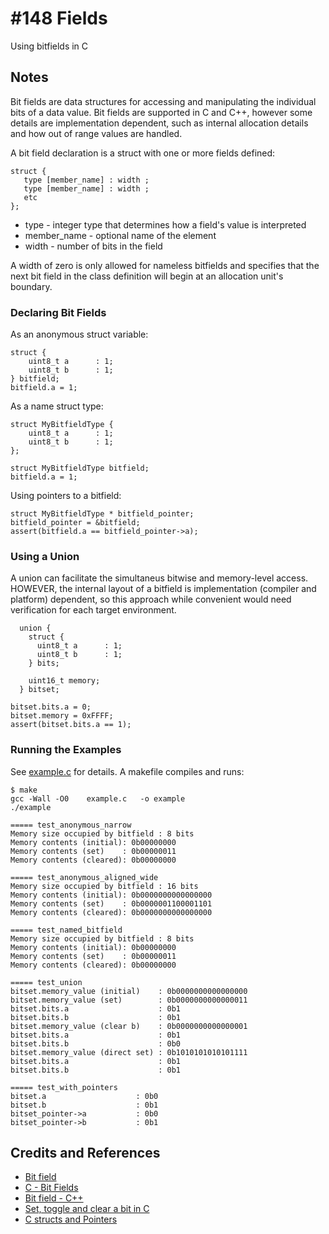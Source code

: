 # #148 Fields

Using bitfields in C

## Notes

Bit fields are data structures for accessing and manipulating the individual bits of a data value.
Bit fields are supported in C and C++, however some details are implementation dependent,
such as internal allocation details and how out of range values are handled.

A bit field declaration is a struct with one or more fields defined:

```
struct {
   type [member_name] : width ;
   type [member_name] : width ;
   etc
};
```

* type - integer type that determines how a field's value is interpreted
* member_name - optional name of the element
* width - number of bits in the field

A width of zero is only allowed for nameless bitfields and  specifies that the next bit field in the class definition will begin at an allocation unit's boundary.


### Declaring Bit Fields

As an anonymous struct variable:

```
struct {
    uint8_t a      : 1;
    uint8_t b      : 1;
} bitfield;
bitfield.a = 1;
```

As a name struct type:

```
struct MyBitfieldType {
    uint8_t a      : 1;
    uint8_t b      : 1;
};

struct MyBitfieldType bitfield;
bitfield.a = 1;
```

Using pointers to a bitfield:

```
struct MyBitfieldType * bitfield_pointer;
bitfield_pointer = &bitfield;
assert(bitfield.a == bitfield_pointer->a);
```

### Using a Union

A union can facilitate the simultaneus bitwise and memory-level access.
HOWEVER, the internal layout of a bitfield is implementation (compiler and platform) dependent,
so this approach while convenient would need verification for each target environment.

```
  union {
    struct {
      uint8_t a      : 1;
      uint8_t b      : 1;
    } bits;

    uint16_t memory;
  } bitset;

bitset.bits.a = 0;
bitset.memory = 0xFFFF;
assert(bitset.bits.a == 1);
```

### Running the Examples

See [example.c](./example.c) for details. A makefile compiles and runs:

```
$ make
gcc -Wall -O0    example.c   -o example
./example

===== test_anonymous_narrow
Memory size occupied by bitfield : 8 bits
Memory contents (initial): 0b00000000
Memory contents (set)    : 0b00000011
Memory contents (cleared): 0b00000000

===== test_anonymous_aligned_wide
Memory size occupied by bitfield : 16 bits
Memory contents (initial): 0b0000000000000000
Memory contents (set)    : 0b0000001100001101
Memory contents (cleared): 0b0000000000000000

===== test_named_bitfield
Memory size occupied by bitfield : 8 bits
Memory contents (initial): 0b00000000
Memory contents (set)    : 0b00000011
Memory contents (cleared): 0b00000000

===== test_union
bitset.memory_value (initial)    : 0b0000000000000000
bitset.memory_value (set)        : 0b0000000000000011
bitset.bits.a                    : 0b1
bitset.bits.b                    : 0b1
bitset.memory_value (clear b)    : 0b0000000000000001
bitset.bits.a                    : 0b1
bitset.bits.b                    : 0b0
bitset.memory_value (direct set) : 0b1010101010101111
bitset.bits.a                    : 0b1
bitset.bits.b                    : 0b1

===== test_with_pointers
bitset.a                    : 0b0
bitset.b                    : 0b1
bitset_pointer->a           : 0b0
bitset_pointer->b           : 0b1
```

## Credits and References

* [Bit field](https://en.wikipedia.org/wiki/Bit_field)
* [C - Bit Fields](https://www.tutorialspoint.com/cprogramming/c_bit_fields.htm)
* [Bit field - C++](https://en.cppreference.com/w/cpp/language/bit_field)
* [Set, toggle and clear a bit in C](https://www.codesdope.com/blog/article/set-toggle-and-clear-a-bit-in-c/)
* [C structs and Pointers](https://www.programiz.com/c-programming/c-structures-pointers)
